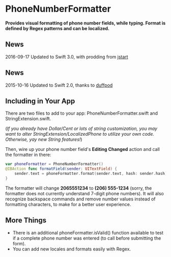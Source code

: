 # PhoneNumberFormatter

**Provides visual formatting of phone number fields, while typing. Format is defined by Regex patterns and can be localized.**

## News

2016-09-17 Updated to Swift 3.0, with prodding from [jstart](https://github.com/jstart)

## News

2015-10-16 Updated to Swift 2.0, thanks to [duffpod](https://github.com/duffpod)

## Including in Your App

There are two files to add to your app: PhoneNumberFormatter.swift and StringExtension.swift. 

(*If you already have Dollar/Cent or lots of string customization, you may want to alter StringExtension/LocalizedPhone to utilize your own code. Otherwise, yay new String features!*)

Then, wire up your phone number field's **Editing Changed** action and call the formatter in there:

```swift
var phoneFormatter = PhoneNumberFormatter()
@IBAction func formatField(sender: UITextField) {
    sender.text = phoneFormatter.format(sender.text, hash: sender.hash)
}
```

The formatter will change **2065551234** to **(206) 555-1234** (sorry, the formatter does not currently understand 7-digit phone numbers). It will also recognize backspace commands and remove number values instead of formatting characters, to make for a better user experience.

## More Things

- There is an additional phoneFormatter.isValid() function available to test if a complete phone number was entered (to call before submitting the form).
- You can add new locales and formats easily with Regex.

